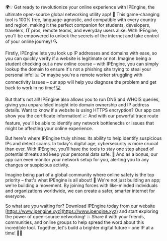 🌍💡 Get ready to revolutionize your online experience with IPEngine, the ultimate open-source global networking utility app! 🚀 This game-changing tool is 100% free, language-agnostic, and compatible with every country and region, making it the perfect companion for students, developers, travelers, IT pros, remote teams, and everyday users alike. With IPEngine, you'll be empowered to unlock the secrets of the internet and take control of your online journey! 🔍

Firstly, IPEngine lets you look up IP addresses and domains with ease, so you can quickly verify if a website is legitimate or not. Imagine being a student checking out a new online course – with IPEngine, you can simply lookup the domain to ensure it's not a phishing site trying to steal your personal info! 📊 Or maybe you're a remote worker struggling with connectivity issues – our app will help you diagnose the problem and get back to work in no time! 💻

But that's not all! IPEngine also allows you to run DNS and WHOIS queries, giving you unparalleled insight into domain ownership and IP address details. Want to know if a website is using HTTPS encryption? Our app can show you the certificate information! 📈 And with our powerful trace route feature, you'll be able to identify any network bottlenecks or issues that might be affecting your online experience.

But here's where IPEngine truly shines: its ability to help identify suspicious IPs and detect scams. In today's digital age, cybersecurity is more crucial than ever. With IPEngine, you'll have the tools to stay one step ahead of potential threats and keep your personal data safe. 💪 And as a bonus, our app can even monitor your network setup for you, alerting you to any changes or suspicious activity.

Imagine being part of a global community where online safety is the top priority – that's what IPEngine is all about! 🌟 We're not just building an app; we're building a movement. By joining forces with like-minded individuals and organizations worldwide, we can create a safer, smarter internet for everyone.

So what are you waiting for? Download IPEngine today from our website [https://www.ipengine.xyz](https://www.ipengine.xyz) and start exploring the power of open-source networking! 💥 Share it with your friends, communities, and online groups to help spread the word about this incredible tool. Together, let's build a brighter digital future – one IP at a time! 🌈💕